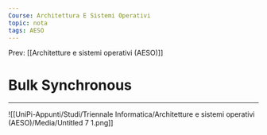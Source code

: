 ```yaml
---
Course: Architettura E Sistemi Operativi
topic: nota
tags: AESO
---
```


Prev: [[Architetture e sistemi operativi (AESO)]]

# Bulk Synchronous
---

![[UniPi-Appunti/Studi/Triennale Informatica/Architetture e sistemi operativi (AESO)/Media/Untitled 7 1.png]]
